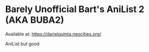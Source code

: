 # Barely Unofficial Bart's AniList 2 (AKA BUBA2)
 Available at: https://darielquinta.neocities.org/

 AniList but good
